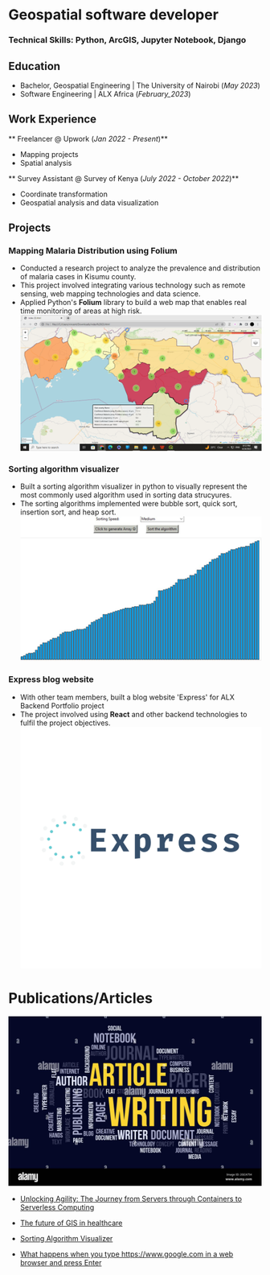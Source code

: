 # Geospatial software developer

### Technical Skills: Python, ArcGIS, Jupyter Notebook, Django

## Education
- Bachelor, Geospatial Engineering | The University of Nairobi (_May 2023_)
- Software Engineering |  ALX Africa (_February_2023_)

## Work Experience
** Freelancer @ Upwork (_Jan 2022 - Present_)**
- Mapping projects
- Spatial analysis

** Survey Assistant @ Survey of Kenya (_July 2022 - October 2022_)**
- Coordinate transformation
- Geospatial analysis and data visualization

## Projects
### Mapping Malaria Distribution using Folium
-  Conducted a research project to analyze the prevalence and distribution of malaria cases in Kisumu county.
-  This project involved integrating various technology such as remote sensing, web mapping technologies and data science.
-  Applied Python's **Folium** library to build a web map that enables real time monitoring of areas at high risk.
![Mappingmalaria](Mappingmalaria.png)
  
### Sorting algorithm visualizer
-  Built a sorting algorithm visualizer in python to visually represent the most commonly used algorithm used in sorting data strucyures.
-  The sorting algorithms implemented were bubble sort, quick sort, insertion sort, and heap sort.
![Sorting_visualizer](Sorting_visualizer.jpeg)

### Express blog website
-  With other team members, built a blog website 'Express' for ALX Backend Portfolio project
-  The project involved using **React** and other backend technologies to fulfil the project objectives.
![logo](logo.png)

# Publications/Articles
![article](article.jpg)
-  [Unlocking Agility: The Journey from Servers through Containers to Serverless Computing](https://medium.com/@vincentondeng/unlocking-agility-the-journey-from-servers-through-containers-to-serverless-computing-7da42cd67dca)

-  [The future of GIS in healthcare](https://medium.com/@vincentondeng/the-future-of-gis-in-healthcare-58b7df2005ed)

-  [Sorting Algorithm Visualizer](https://medium.com/@vincentondeng/sorting-algorithm-visualizer-e05e8ee8ee17)

-  [What happens when you type https://www.google.com in a web browser and press Enter](https://medium.com/@vincentondeng/what-happens-when-you-type-https-www-google-com-in-a-web-browser-and-press-enter-b6b8c52ea791)
